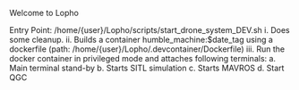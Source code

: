 Welcome to Lopho

Entry Point:
  /home/{user}/Lopho/scripts/start_drone_system_DEV.sh
  i. Does some cleanup.
  ii. Builds a container humble_machine:$date_tag using a dockerfile (path: /home/{user}/Lopho/.devcontainer/Dockerfile)
  iii. Run the docker container in privileged mode and attaches following terminals:
    a. Main terminal stand-by
    b. Starts SITL simulation
    c. Starts MAVROS
    d. Start QGC
  
